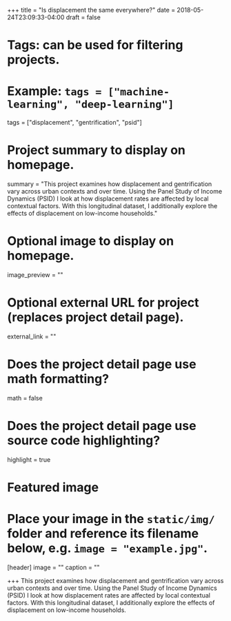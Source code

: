 +++
title = "Is displacement the same everywhere?"
date = 2018-05-24T23:09:33-04:00
draft = false

# Tags: can be used for filtering projects.
# Example: `tags = ["machine-learning", "deep-learning"]`
tags = ["displacement", "gentrification", "psid"]

# Project summary to display on homepage.
summary = "This project examines how displacement and gentrification vary across urban contexts and over time. Using the Panel Study of Income Dynamics (PSID) I look at how displacement rates are affected by local contextual factors. With this longitudinal dataset, I additionally explore the effects of displacement on low-income households."

# Optional image to display on homepage.
image_preview = ""

# Optional external URL for project (replaces project detail page).
external_link = ""

# Does the project detail page use math formatting?
math = false

# Does the project detail page use source code highlighting?
highlight = true

# Featured image
# Place your image in the `static/img/` folder and reference its filename below, e.g. `image = "example.jpg"`.
[header]
image = ""
caption = ""

+++
This project examines how displacement and gentrification vary across urban contexts and over time. Using the Panel Study of Income Dynamics (PSID) I look at how displacement rates are affected by local contextual factors. With this longitudinal dataset, I additionally explore the effects of displacement on low-income households.